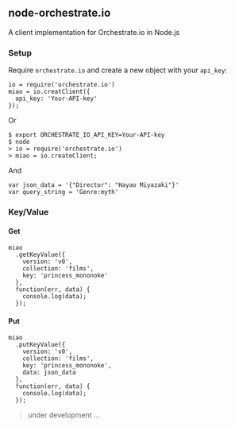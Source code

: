 ## node-orchestrate.io

A client implementation for Orchestrate.io in Node.js

### Setup
Require `orchestrate.io` and create a new object with your `api_key`:

```
io = require('orchestrate.io')
miao = io.creatClient({
  api_key: 'Your-API-key'
});
```

Or

```
$ export ORCHESTRATE_IO_API_KEY=Your-API-key
$ node
> io = require('orchestrate.io')
> miao = io.createClient;
```

And

```
var json_data = '{"Director": "Hayao Miyazaki"}'
var query_string = 'Genre:myth'
```

### Key/Value

#### Get
```
miao
  .getKeyValue({
    version: 'v0',
    collection: 'films',
    key: 'princess_mononoke'
  },
  function(err, data) {
    console.log(data);
  });
```

#### Put
```
miao
  .putKeyValue({
    version: 'v0',
    collection: 'films',
    key: 'princess_mononoke',
    data: json_data
  },
  function(err, data) {
    console.log(data);
  });
```

> under development ...
